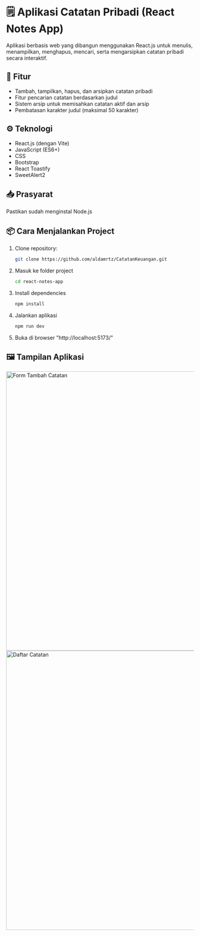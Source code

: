 # 🗒️ Aplikasi Catatan Pribadi (React Notes App)

Aplikasi berbasis web yang dibangun menggunakan React.js untuk menulis, menampilkan, menghapus, mencari, serta mengarsipkan catatan pribadi secara interaktif.

## 🚀 Fitur
- Tambah, tampilkan, hapus, dan arsipkan catatan pribadi
- Fitur pencarian catatan berdasarkan judul
- Sistem arsip untuk memisahkan catatan aktif dan arsip
- Pembatasan karakter judul (maksimal 50 karakter)

## ⚙️ Teknologi
- React.js (dengan Vite)
- JavaScript (ES6+)
- CSS
- Bootstrap
- React Toastify
- SweetAlert2

## 📥 Prasyarat
Pastikan sudah menginstal Node.js

## 📦 Cara Menjalankan Project
1. Clone repository:
   ```bash
   git clone https://github.com/aldamrtz/CatatanKeuangan.git
2. Masuk ke folder project
   ```bash
   cd react-notes-app
5. Install dependencies
   ```bash
   npm install
7. Jalankan aplikasi
   ```bash
   npm run dev
9. Buka di browser "http://localhost:5173/"

## 🖼️ Tampilan Aplikasi
  <img src="src/img/form.png" alt="Form Tambah Catatan" width="750"/>
<img src="src/img/notes list.png" alt="Daftar Catatan" width="750"/>
